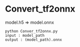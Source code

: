 # Convert_tf2onnx

model.h5 => model.onnx

```
python Conver_tf2onnx.py
input : model_path
output : (model_path).onnx
```
